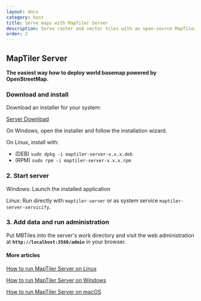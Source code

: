 ```yaml
---
layout: docs
category: host
title: Serve maps with MapTiler Server
description: Serve raster and vector tiles with an open-source MapTiler Server
order: 2
---
```

## MapTiler Server

**The easiest way how to deploy world basemap powered by OpenStreetMap.**

### Download and install

Download an installer for your system:

<a class="btn" href="https://www.maptiler.com/server/download/">Server Download</a>

On Windows, open the installer and follow the installation wizard.

On Linux, install with:

- (DEB) `sudo dpkg -i maptiler-server-x.x.x.deb`
- (RPM) `sudo rpm -i maptiler-server-x.x.x.rpm`

### 2. Start server

Windows: Launch the installed application

Linux: Run directly with `maptiler-server` or as system service `maptiler-server-servicify`.

### 3. Add data and run administration

Put MBTiles into the server's work directory and visit the web administration at **`http://localhost:3560/admin`** in your browser.

#### More articles

[How to run MapTiler Server on Linux](https://documentation.maptiler.com/hc/en-us/articles/4404723578897-How-to-run-MapTiler-Server-on-Linux)

[How to run MapTiler Server on Windows](https://documentation.maptiler.com/hc/en-us/articles/360020806497-How-to-run-MapTiler-Server-on-Windows)

[How to run MapTiler Server on macOS](https://documentation.maptiler.com/hc/en-us/articles/360020949778-How-to-run-MapTiler-Server-on-macOS)
